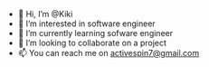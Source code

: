 - 👋 Hi, I’m @Kiki
- 👀 I’m interested in software engineer
- 🌱 I’m currently learning sofware engineer
- 💞️ I’m looking to collaborate on a project
- 📫 You can reach me on activespin7@gmail.com

<!---
SpinActive/SpinActive is a ✨ special ✨ repository because its `README.md` (this file) appears on your GitHub profile.
You can click the Preview link to take a look at your changes.
--->
